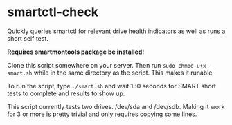 # smartctl-check
Quickly queries smartctl for relevant drive health indicators as well as runs a short self test. 

**Requires smartmontools package be installed!**

Clone this script somewhere on your server. Then run `sudo chmod u+x smart.sh` while in the same directory as the script. This makes it runable

To run the script, type `./smart.sh` and wait 130 seconds for SMART short tests to complete and results to show up.

This script currently tests two drives. /dev/sda and /dev/sdb. Making it work for 3 or more is pretty trivial and only requires copying some lines.


